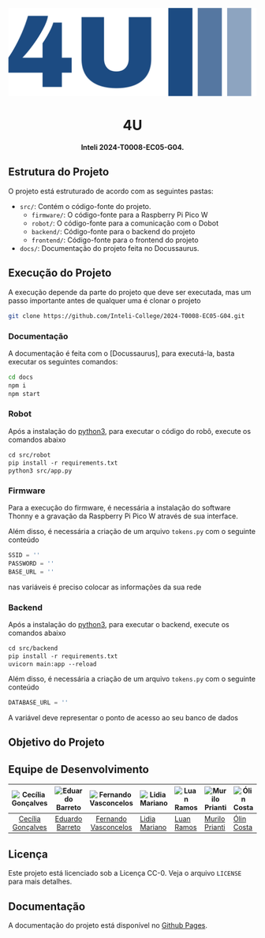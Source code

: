 <!-- Critérios -->
<!-- - [Crítico] Apresenta a estrutura do projeto (como as demais pastas estão organizadas)? -->
<!-- - [Crítico] Apresenta instruções claras de como executar o projeto e a documentação? -->
<!-- - Apresenta o objetivo do projeto? -->
<!-- - Apresenta os integrantes da equipe de desenvolvimento? -->
<!-- - Apresenta o link do Linkdin ou Github dos integrantes da equipe? -->
<!-- - Apresenta a licença Inteli do projeto (CC-0)? -->
<!-- - Apresenta os dados dos integrantes da equipe, o nome da equipe e o nome do Inteli na seção de licensa do projeto? -->
<!-- - Possui um link para o Github Pages onde a documentação pode ser localizada? -->

<p align="center">
    <img src="docs/static/img/logo/png/logo-no-background.png" alt="4U"/>
</p>
<h1 align="center">4U</h1>
<p align="center"><b>Inteli 2024-T0008-EC05-G04.</b></p>

## Estrutura do Projeto

O projeto está estruturado de acordo com as seguintes pastas:

- `src/`: Contém o código-fonte do projeto.
  - `firmware/`: O código-fonte para a Raspberry Pi Pico W
  - `robot/`: O código-fonte para a comunicação com o Dobot
  - `backend/`: Código-fonte para o backend do projeto
  - `frontend/`: Código-fonte para o frontend do projeto
- `docs/`: Documentação do projeto feita no Docussaurus.

## Execução do Projeto

A execução depende da parte do projeto que deve ser executada, mas um passo importante antes de qualquer uma é clonar o projeto

```sh
git clone https://github.com/Inteli-College/2024-T0008-EC05-G04.git
```

### Documentação

A documentação é feita com o [Docussaurus], para executá-la, basta executar os seguintes comandos:

```sh
cd docs
npm i
npm start
```

### Robot

Após a instalação do [python3](https://www.python.org/), para executar o código do robô, execute os comandos abaixo

```
cd src/robot
pip install -r requirements.txt
python3 src/app.py
```

### Firmware

Para a execução do firmware, é necessária a instalação do software Thonny e a gravação da Raspberry Pi Pico W através de sua interface.

Além disso, é necessária a criação de um arquivo `tokens.py` com o seguinte conteúdo

```py
SSID = ''
PASSWORD = ''
BASE_URL = ''
```

nas variáveis é preciso colocar as informações da sua rede

### Backend

Após a instalação do [python3](https://www.python.org/), para executar o backend, execute os comandos abaixo

```
cd src/backend
pip install -r requirements.txt
uvicorn main:app --reload
```

Além disso, é necessária a criação de um arquivo `tokens.py` com o seguinte conteúdo

```py
DATABASE_URL = ''
```

A variável deve representar o ponto de acesso ao seu banco de dados

## Objetivo do Projeto

## Equipe de Desenvolvimento

| ![Cecília Gonçalves](https://media.licdn.com/dms/image/D4E03AQHFDADl2nqTcA/profile-displayphoto-shrink_400_400/0/1680660675815?e=1715817600&v=beta&t=BFo5ZLvGmbYiAuvyB4BM-VPZ-AZNbZuFUXstYD2TbEo) | ![Eduardo Barreto](https://media.licdn.com/dms/image/D4D03AQHcmdXszbRiEA/profile-displayphoto-shrink_400_400/0/1674764017034?e=1715817600&v=beta&t=yEZlT7csCzV9X5hPPXbEMFqodOQdWPqENCtDb4j9KXQ) | ![Fernando Vasconcelos](https://media.licdn.com/dms/image/D4D03AQG_T8Nvtk_lNg/profile-displayphoto-shrink_400_400/0/1677155884081?e=1715817600&v=beta&t=jeDWU5tQBxQTaGhNIdBPU6Bggcj_Tft4LcbllaIcN4c) | ![Lidia Mariano](https://media.licdn.com/dms/image/D4D03AQG56mwRJ4G55g/profile-displayphoto-shrink_400_400/0/1675023865459?e=1715817600&v=beta&t=A8-s9zf8_CMeBnfyaOvnKUlDTuGIjnsBKYFkEa2FE84) | ![Luan Ramos](https://media.licdn.com/dms/image/D4D03AQF5k4FEfaI4mg/profile-displayphoto-shrink_400_400/0/1698150342373?e=1715817600&v=beta&t=B498NfoBN5UtE0gVYnZ6a9CMnkhLvvvjaugz0V2n2us) | ![Murilo Prianti](https://media.licdn.com/dms/image/D4D35AQG6W_7TsJCfoQ/profile-framedphoto-shrink_400_400/0/1655926445979?e=1711051200&v=beta&t=DtVZslhMKVngcGdEoaossz4GnvXq8cZiQDrwi2mGIgY) | ![Ólin Costa](https://media.licdn.com/dms/image/D4D03AQHMcFlvJWMv_Q/profile-displayphoto-shrink_400_400/0/1707441102331?e=1715817600&v=beta&t=BrXbtUAef7Uf0tw-Q4n2QY8lAeyA6r1sKx0hanrs0KA) |
| :-----------------------------------------------------------------------------------------------------------------------------------------------------------------------------------------------: | :---------------------------------------------------------------------------------------------------------------------------------------------------------------------------------------------: | :--------------------------------------------------------------------------------------------------------------------------------------------------------------------------------------------------: | --------------------------------------------------------------------------------------------------------------------------------------------------------------------------------------------- | ------------------------------------------------------------------------------------------------------------------------------------------------------------------------------------------ | --------------------------------------------------------------------------------------------------------------------------------------------------------------------------------------------- | ------------------------------------------------------------------------------------------------------------------------------------------------------------------------------------------ |
|                                                  [Cecília Gonçalves](https://www.linkedin.com/in/cec%C3%ADlia-alonso-gon%C3%A7alves-3aa4bb271/)                                                   |                                                                 [Eduardo Barreto](https://www.linkedin.com/in/eduardosbarreto/)                                                                 |                                                      [Fernando Vasconcelos](https://www.linkedin.com/in/fernando-antonio-s-c-de-vasconcellos/)                                                       | [Lidia Mariano](https://www.linkedin.com/in/lidiamariano/)                                                                                                                                    | [Luan Ramos](https://www.linkedin.com/in/luan-ramos-de-mello-253b28268/)                                                                                                                   | [Murilo Prianti](https://www.linkedin.com/in/murilo-prianti-0073111a1/)                                                                                                                       | [Ólin Costa](https://www.linkedin.com/in/%C3%B3lin-medeiros-costa-b0a1b426a/)                                                                                                              |

## Licença

Este projeto está licenciado sob a Licença CC-0. Veja o arquivo `LICENSE` para mais detalhes.

## Documentação

A documentação do projeto está disponível no [Github Pages](https://inteli-college.github.io/2024-T0008-EC05-G04/).

